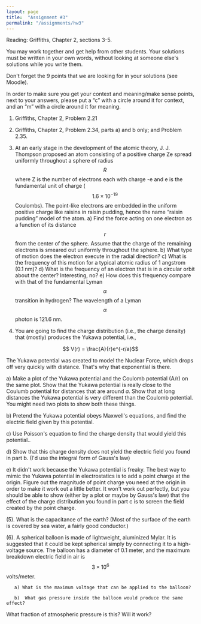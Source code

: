 ```yaml
---
layout: page
title:  "Assignment #3"
permalink: "/assignments/hw3"
---
```


Reading: Griffiths, Chapter 2, sections 3-5.


You may work together and get help from other students. Your solutions must be written in your own words, without looking at someone else's solutions while
you write them.

Don't forget the 9 points that we are looking for in your solutions (see Moodle).

In order to make sure you get your context and meaning/make sense points,
next to your answers, please put a “c” with a circle around it for context,
and an “m” with a circle around it for meaning.


1. Griffiths, Chapter 2, Problem 2.21

2. Griffiths, Chapter 2, Problem 2.34, parts a) and b only; and Problem 2.35.

3. At an early stage in the development of the atomic theory, J. J. Thompson proposed an atom consisting of a positive charge Ze spread uniformly throughout a sphere of radius $$R$$ where Z is the number of electrons each with charge -e and e is the fundamental unit of charge ($$1.6 \times 10^{-19}$$ Coulombs).  The point-like electrons are embedded in the uniform positive charge like raisins in raisin pudding, hence the name “raisin pudding” model of the atom.
    a) Find the force acting on one electron as a function of its distance $$r$$ from the center of the sphere. Assume that the charge of the remaining electrons is smeared out uniformly throughout the sphere.
    b) What type of motion does the electron execute in the radial direction?
    c) What is the frequency of this motion for a typical atomic radius of 1 angstrom (0.1 nm)?
    d) What is the frequency of an electron that is in a circular orbit about the center?  Interesting, no?
    e) How does this frequency compare with that of the fundamental Lyman $$\alpha$$ transition in
hydrogen? The wavelength of a Lyman $$\alpha$$ photon is 121.6 nm.

4. You are going to find the charge distribution (i.e., the charge density) that (mostly) produces the Yukawa potential, i.e.,

 $$ V(r) = \frac{A}{r}e^{-r/a}$$

The Yukawa potential was created to model the Nuclear Force, which drops off very quickly with distance. That's why that exponential is there. 

a) Make a plot of the Yukawa potential and the Coulomb potential 
(A/r) on the same plot.  Show that the Yukawa potential is really close to the Coulumb potential for distances that are around $a$. Show that at long distances the Yukawa potential is very different than the Coulomb potential.  You might need two plots to show both these things.  

b) Pretend the Yukawa potential obeys Maxwell's equations, and find the electric field given by this potential.

c) Use Poisson's equation to find the charge density that would yield this potential.. 

d) Show that this charge density does not yield the electric field you found in part b. (I'd use the integral form of Gauss's law)  

e) It didn't work because the Yukawa potential is freaky.  The best way to mimic the Yukawa potential in electrostatics is to add a point charge at the origin. Figure out the magnitude of point charge you need at the origin in order to make it work out a little better. It won't work out perfectly, but you should be able to show (either by a plot or maybe by Gauss's law) that the effect of the charge distribution you found in part c is to screen the field created by the point charge.  

(5).   What is the capacitance of the earth? (Most of the surface of the earth is covered by sea water, a fairly good conductor.)

(6).   A spherical balloon is made of lightweight, aluminized Mylar. It is suggested that it could be kept spherical simply by connecting it to a high-voltage source. The balloon has a diameter of 0.1 meter, and the maximum breakdown electric field in air is
$$ 3 \times 10^6$$ volts/meter.

       a) What is the maximum voltage that can be applied to the balloon?

       b)  What gas pressure inside the balloon would produce the same effect? 
What fraction of atmospheric pressure is this? Will it work?

